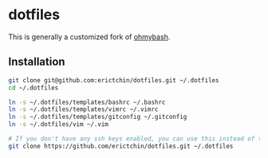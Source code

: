 # dotfiles

This is generally a customized fork of [ohmybash](https://ohmybash.github.io/).

## Installation

```bash
git clone git@github.com:erictchin/dotfiles.git ~/.dotfiles
cd ~/.dotfiles

ln -s ~/.dotfiles/templates/bashrc ~/.bashrc
ln -s ~/.dotfiles/templates/vimrc ~/.vimrc
ln -s ~/.dotfiles/templates/gitconfig ~/.gitconfig
ln -s ~/.dotfiles/vim ~/.vim
```

```bash
# If you don't have any ssh keys enabled, you can use this instead of the above `git clone`
git clone https://github.com/erictchin/dotfiles.git ~/.dotfiles
```
